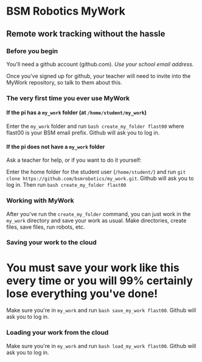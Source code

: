 # BSM Robotics MyWork
## Remote work tracking without the hassle

### Before you begin
You'll need a github account (github.com). _Use your school email address._

Once you've signed up for github, your teacher will need to invite into the MyWork repository, so talk to them about this.

### The very first time you ever use MyWork
#### If the pi has a `my_work` folder (at `/home/student/my_work`)
Enter the `my_work` folder and run `bash create_my_folder flast00` where flast00 is your BSM email prefix. Github will ask you to log in.

#### If the pi does not have a `my_work` folder
Ask a teacher for help, or if you want to do it yourself:

Enter the home folder for the student user (`/home/student/`) and run `git clone https://github.com/bsmrobotics/my_work.git`. Github will ask you to log in. Then run `bash create_my_folder flast00`

### Working with MyWork
After you've run the `create_my_folder` command, you can just work in the `my_work` directory and save your work as usual. Make directories, create files, save files, run robots, etc.

### Saving your work to the cloud
# You must save your work like this every time or you will 99% certainly lose everything you've done!
Make sure you're in `my_work` and run `bash save_my_work flast00`. Github will ask you to log in.

### Loading your work from the cloud
Make sure you're in `my_work` and run `bash load_my_work flast00`. Github will ask you to log in.
